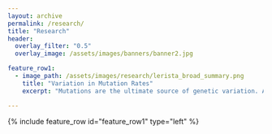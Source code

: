```yaml
---
layout: archive
permalink: /research/
title: "Research"
header:
  overlay_filter: "0.5"
  overlay_image: /assets/images/banners/banner2.jpg

feature_row1:
  - image_path: /assets/images/research/lerista_broad_summary.png
    title: "Variation in Mutation Rates"
    excerpt: "Mutations are the ultimate source of genetic variation. Although it has become easier to obtain good estimate of mutation rates, we still know very little about how these rates vary intra- and interspecifically. My research utilizes bioinformatic analyses to estimate the mutations rates for different types of mutations (single nucleotide substitutions, indels, loss of heterozygosity, copy number variants, microsatellites, transposable elements) from mutation accumulation lines of Daphnia magna. So far, I have a found a surprising amount of intraspecific variation in mutations rates between genotypes and populations as well as between the nuclear and mitochondrial genome (). It is also becoming clear that rates for different mutation types do not strongly covary. In other words, the genotype with the highest rate for one mutation type may not necessarily have the highest rate for another type (e.g., substitutions vs. microsatellites []). These results have implications for the evolution of mutation rates and their genomic impacts."

---
```


{% include feature_row id="feature_row1" type="left" %}